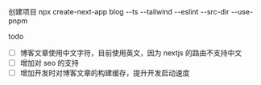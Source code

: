 创建项目
npx create-next-app blog --ts --tailwind --eslint --src-dir --use-pnpm

todo

- [ ] 博客文章使用中文字符，目前使用英文，因为 nextjs 的路由不支持中文
- [ ] 增加对 seo 的支持
- [ ] 增加开发时对博客文章的构建缓存，提升开发启动速度